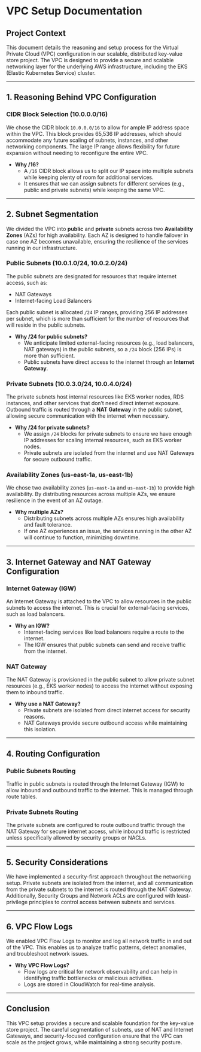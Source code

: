# VPC Setup Documentation

## **Project Context**
This document details the reasoning and setup process for the Virtual Private Cloud (VPC) configuration in our scalable, distributed key-value store project. The VPC is designed to provide a secure and scalable networking layer for the underlying AWS infrastructure, including the EKS (Elastic Kubernetes Service) cluster.

---

## **1. Reasoning Behind VPC Configuration**

### **CIDR Block Selection (10.0.0.0/16)**
We chose the CIDR block `10.0.0.0/16` to allow for ample IP address space within the VPC. This block provides 65,536 IP addresses, which should accommodate any future scaling of subnets, instances, and other networking components. The large IP range allows flexibility for future expansion without needing to reconfigure the entire VPC.

- **Why /16?**
  - A `/16` CIDR block allows us to split our IP space into multiple subnets while keeping plenty of room for additional services.
  - It ensures that we can assign subnets for different services (e.g., public and private subnets) while keeping the same VPC.

---

## **2. Subnet Segmentation**

We divided the VPC into **public** and **private** subnets across two **Availability Zones** (AZs) for high availability. Each AZ is designed to handle failover in case one AZ becomes unavailable, ensuring the resilience of the services running in our infrastructure.

### **Public Subnets (10.0.1.0/24, 10.0.2.0/24)**
The public subnets are designated for resources that require internet access, such as:
- NAT Gateways
- Internet-facing Load Balancers

Each public subnet is allocated `/24` IP ranges, providing 256 IP addresses per subnet, which is more than sufficient for the number of resources that will reside in the public subnets.

- **Why /24 for public subnets?**
  - We anticipate limited external-facing resources (e.g., load balancers, NAT gateways) in the public subnets, so a `/24` block (256 IPs) is more than sufficient.
  - Public subnets have direct access to the internet through an **Internet Gateway**.

### **Private Subnets (10.0.3.0/24, 10.0.4.0/24)**
The private subnets host internal resources like EKS worker nodes, RDS instances, and other services that don’t need direct internet exposure. Outbound traffic is routed through a **NAT Gateway** in the public subnet, allowing secure communication with the internet when necessary.

- **Why /24 for private subnets?**
  - We assign `/24` blocks for private subnets to ensure we have enough IP addresses for scaling internal resources, such as EKS worker nodes.
  - Private subnets are isolated from the internet and use NAT Gateways for secure outbound traffic.

### **Availability Zones (us-east-1a, us-east-1b)**
We chose two availability zones (`us-east-1a` and `us-east-1b`) to provide high availability. By distributing resources across multiple AZs, we ensure resilience in the event of an AZ outage.

- **Why multiple AZs?**
  - Distributing subnets across multiple AZs ensures high availability and fault tolerance.
  - If one AZ experiences an issue, the services running in the other AZ will continue to function, minimizing downtime.

---

## **3. Internet Gateway and NAT Gateway Configuration**

### **Internet Gateway (IGW)**
An Internet Gateway is attached to the VPC to allow resources in the public subnets to access the internet. This is crucial for external-facing services, such as load balancers.

- **Why an IGW?**
  - Internet-facing services like load balancers require a route to the internet.
  - The IGW ensures that public subnets can send and receive traffic from the internet.

### **NAT Gateway**
The NAT Gateway is provisioned in the public subnet to allow private subnet resources (e.g., EKS worker nodes) to access the internet without exposing them to inbound traffic.

- **Why use a NAT Gateway?**
  - Private subnets are isolated from direct internet access for security reasons.
  - NAT Gateways provide secure outbound access while maintaining this isolation.

---

## **4. Routing Configuration**

### **Public Subnets Routing**
Traffic in public subnets is routed through the Internet Gateway (IGW) to allow inbound and outbound traffic to the internet. This is managed through route tables.

### **Private Subnets Routing**
The private subnets are configured to route outbound traffic through the NAT Gateway for secure internet access, while inbound traffic is restricted unless specifically allowed by security groups or NACLs.

---

## **5. Security Considerations**

We have implemented a security-first approach throughout the networking setup. Private subnets are isolated from the internet, and all communication from the private subnets to the internet is routed through the NAT Gateway. Additionally, Security Groups and Network ACLs are configured with least-privilege principles to control access between subnets and services.

---

## **6. VPC Flow Logs**

We enabled VPC Flow Logs to monitor and log all network traffic in and out of the VPC. This enables us to analyze traffic patterns, detect anomalies, and troubleshoot network issues.

- **Why VPC Flow Logs?**
  - Flow logs are critical for network observability and can help in identifying traffic bottlenecks or malicious activities.
  - Logs are stored in CloudWatch for real-time analysis.

---

## **Conclusion**

This VPC setup provides a secure and scalable foundation for the key-value store project. The careful segmentation of subnets, use of NAT and Internet Gateways, and security-focused configuration ensure that the VPC can scale as the project grows, while maintaining a strong security posture.
